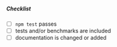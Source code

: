 <!--
Thank you for your pull request. Please provide a description above and review
the requirements below.

Bug fixes and new features should include tests and possibly benchmarks.
-->

##### Checklist
<!-- Remove items that do not apply. For completed items, change [ ] to [x]. -->

- [ ] `npm test` passes
- [ ] tests and/or benchmarks are included
- [ ] documentation is changed or added
